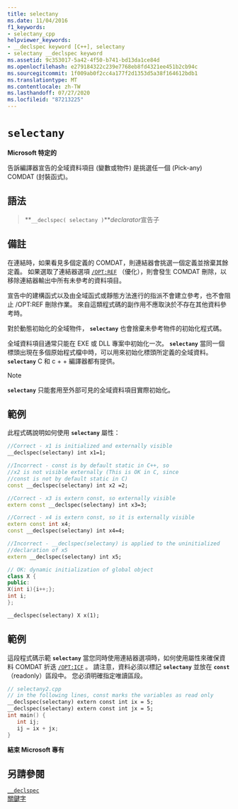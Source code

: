 ```yaml
---
title: selectany
ms.date: 11/04/2016
f1_keywords:
- selectany_cpp
helpviewer_keywords:
- __declspec keyword [C++], selectany
- selectany __declspec keyword
ms.assetid: 9c353017-5a42-4f50-b741-bd13da1ce84d
ms.openlocfilehash: e279184322c239e7768eb8fd4321ee451b2cb94c
ms.sourcegitcommit: 1f009ab0f2cc4a177f2d1353d5a38f164612bdb1
ms.translationtype: MT
ms.contentlocale: zh-TW
ms.lasthandoff: 07/27/2020
ms.locfileid: "87213225"
---
```

# `selectany`

**Microsoft 特定的**

告訴編譯器宣告的全域資料項目 (變數或物件) 是挑選任一個 (Pick-any) COMDAT (封裝函式)。

## <a name="syntax"></a>語法

> **`__declspec( selectany )`***declarator*宣告子

## <a name="remarks"></a>備註

在連結時，如果看見多個定義的 COMDAT，則連結器會挑選一個定義並捨棄其餘定義。 如果選取了連結器選項 [`/OPT:REF`](../build/reference/opt-optimizations.md) （優化），則會發生 COMDAT 刪除，以移除連結器輸出中所有未參考的資料項目。

宣告中的建構函式以及由全域函式或靜態方法進行的指派不會建立參考，也不會阻止 /OPT:REF 刪除作業。 來自這類程式碼的副作用不應取決於不存在其他資料參考時。

對於動態初始化的全域物件， **`selectany`** 也會捨棄未參考物件的初始化程式碼。

全域資料項目通常只能在 EXE 或 DLL 專案中初始化一次。 **`selectany`** 當同一個標頭出現在多個原始程式檔中時，可以用來初始化標頭所定義的全域資料。 **`selectany`** C 和 c + + 編譯器都有提供。

> [!NOTE]
> **`selectany`** 只能套用至外部可見的全域資料項目實際初始化。

## <a name="example"></a>範例

此程式碼說明如何使用 **`selectany`** 屬性：

```cpp
//Correct - x1 is initialized and externally visible
__declspec(selectany) int x1=1;

//Incorrect - const is by default static in C++, so
//x2 is not visible externally (This is OK in C, since
//const is not by default static in C)
const __declspec(selectany) int x2 =2;

//Correct - x3 is extern const, so externally visible
extern const __declspec(selectany) int x3=3;

//Correct - x4 is extern const, so it is externally visible
extern const int x4;
const __declspec(selectany) int x4=4;

//Incorrect - __declspec(selectany) is applied to the uninitialized
//declaration of x5
extern __declspec(selectany) int x5;

// OK: dynamic initialization of global object
class X {
public:
X(int i){i++;};
int i;
};

__declspec(selectany) X x(1);
```

## <a name="example"></a>範例

這段程式碼示範 **`selectany`** 當您同時使用連結器選項時，如何使用屬性來確保資料 COMDAT 折迭 [`/OPT:ICF`](../build/reference/opt-optimizations.md) 。 請注意，資料必須以標記 **`selectany`** 並放在 **`const`** （readonly）區段中。 您必須明確指定唯讀區段。

```cpp
// selectany2.cpp
// in the following lines, const marks the variables as read only
__declspec(selectany) extern const int ix = 5;
__declspec(selectany) extern const int jx = 5;
int main() {
   int ij;
   ij = ix + jx;
}
```

**結束 Microsoft 專有**

## <a name="see-also"></a>另請參閱

[`__declspec`](../cpp/declspec.md)<br/>
[關鍵字](../cpp/keywords-cpp.md)

